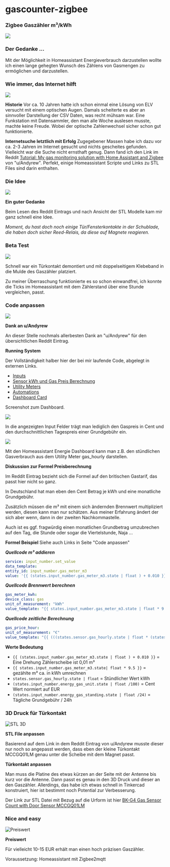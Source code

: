 # gascounter-zigbee
### **Zigbee Gaszähler m³/kWh**
![](pics/Ueh7dfx9uG3hgG.jpg)

### **Der Gedanke ...**
Mit der Möglichkeit in Homeassistant Energieverbrauch darzustellen wollte ich einen lange gehegten Wunsch des Zählens von Gasmengen zu ermöglichen und darzustellen.

### **Wie immer, das Internet hilft**
![](pics/9Fw3mRIaMofOcy.jpg)

**Historie**
Vor ca. 10 Jahren hatte ich schon einmal eine Lösung von ELV versucht mit einem optischen Augen. Damals scheiterte es aber an sinnvoller Darstellung der CSV Daten, was recht mühsam war. Eine Funkstation mit Datensammler, den man alle Woche auslesen musste, machte keine Freude. Wobei der optische Zahlenwechsel sicher schon gut funktionierte.

**Internetsuche letztlich mit Erfolg**
Zugegebener Massen habe ich dazu vor ca. 2-3 Jahren im Internet gesucht und nichts gescheites gefunden. Vielleicht war die Suche nicht ernsthaft genug. Dann fand ich den Link im Reddit [Tutorial: My gas monitoring solution with Home Assistant and Zigbee](https://www.reddit.com/r/homeassistant/comments/eno3jn/tutorial_my_gas_monitoring_solution_with_home/) von "u/Andyrew". Perfekt, einige Homeassistant Scripte und Links zu STL Files sind darin enthalten.

### Die Idee
![](pics/ccgtkvzbaqqt6w.jpg)

**Ein guter Gedanke**

Beim Lesen des Reddit Eintrags und nach Ansicht der STL Modelle kam mir ganz schnell eine Idee.

_Moment, du hast doch noch einige Tür/Fensterkontakte in der Schublade, die haben doch sicher Reed-Relais, da diese auf Magnete reagieren._

### Beta Test

![](pics/ivuacz42vukvhl.jpg)

Schnell war ein Türkontakt demontiert und mit doppelseitigem Klebeband in die Mulde des Gaszähler platziert.

Zu meiner Überraschung funktionierte es so schon einwandfrei, ich konnte die Ticks im Homeassistant mit dem Zählerstand über eine Stunde vergleichen, passt.

### Code anpassen

![](pics/uxvs9lapsbgqqa.jpg)

**Dank an u/Andyrew**

An dieser Stelle nochmals allerbesten Dank an "u/Andyrew" für den übersichtlichen Reddit Eintrag.

**Running System**

Der Vollständigkeit halber hier der bei mir laufende Code, abgelegt in externen Links.

* [Inputs](https://pastecode.io/s/i3we3fi6)
* [Sensor kWh und Gas Preis Berechnung](https://pastecode.io/s/619eyrw4)
* [Utility Meters](https://pastecode.io/s/z8iqohp9)
* [Automations](https://pastecode.io/s/kop9ajd0)
* [Dashboard Card](https://pastecode.io/s/q45htigf)

Screenshot zum Dashboard.

![](pics/ki93mq-1-5jenp.png)

In die angezeigten Input Felder trägt man lediglich den Gaspreis in Cent und den durchschnittlichen Tagespreis einer Grundgebühr ein.

![](pics/vk5r3qh_vmhssx.png)

Mit den Homeassistant Energie Dashboard kann man z.B. den stündlichen Gasverbrauch aus dem Utility Meter gas_hourly darstellen.

**Diskussion zur Formel Preisberechnung**

Im Reddit Eintrag bezieht sich die Formel auf den britischen Gastarif, das passt hier nicht so ganz.

In Deutschland hat man eben den Cent Betrag je kWh und eine monatliche Grundgebühr.

Zusätzlich müssen die m³ mit einem sich ändernden Brennwert multipliziert werden, diesen kann man nur schätzen. Aus meiner Erfahrung ändert der sich aber wenn, dann in der zweiten Nachkommastelle.

Auch ist es ggf. fragwürdig einen monatlichen Grundbetrag umzubrechen auf den Tag, die Stunde oder sogar die Viertelstunde, Naja ...

**Formel Beispiel**
Siehe auch Links in Seite "Code anpassen"

**_Quellcode m³ addieren_**
```yaml
service: input_number.set_value
data_template:
entity_id: input_number.gas_meter_m3
value: '{{ (states.input_number.gas_meter_m3.state | float ) + 0.010 }}'
```

**_Quellcode Brennwert berechnen_**
```yaml
gas_meter_kwh:
device_class: gas
unit_of_measurement: "kWh"
value_template: "{{ states.input_number.gas_meter_m3.state | float * 9.5 }}"
```

**_Quellcode zeitliche Berechnung_**
```yaml
gas_price_hour:
unit_of_measurement: "€"
value_template: "{{ (((states.sensor.gas_hourly.state | float * (states.input_number.energy_gas_unit.state | float /100) ) + (states.input_number.energy_gas_standing.state | float /24)) ) | round(2) }}"
```

**Werte Bedeutung**

* `{{ (states.input_number.gas_meter_m3.state | float ) + 0.010 }}` = Eine Drehung Zählerscheibe ist 0,01 m³
* `{{ states.input_number.gas_meter_m3.state| float * 9.5 }}` = gezählte m³ ca. in kWh umrechnen
* `states.sensor.gas_hourly.state | float` = Stündlicher Wert kWh
* `(states.input_number.energy_gas_unit.state | float /100)` = Cent Wert normiert auf EUR
* `(states.input_number.energy_gas_standing.state | float /24)` = Tägliche Grundgebühr / 24h

### 3D Druck für Türkontakt

![](pics/fha9z08sj50ycq.png "STL 3D")

**STL File anpassen**

Basierend auf dem Link in dem Reddit Eintrag von u/Andyrew musste dieser nur noch so angepasst werden, dass eben der kleine Türkontakt MCCGQ01LM genau unter die Scheibe mit dem Magnet passt.

**Türkontakt anpassen**

Man muss die Platine des etwas kürzen an der Seite mit der Antenne bis kurz vor die Antenne. Dann passt es genau in den 3D Druck und dieser an den Gaszähler. Allerdings, das habe ich etwas schnell in Tinkercad konstruiert, hier ist bestimmt noch Potential zur Verbesserung.

Der Link zur STL Datei mit Bezug auf die Urform ist hier [BK-G4 Gas Sensor Count with Door Sensor MCCGQ01LM](https://www.thingiverse.com/thing:5078865)

### Nice and easy

![](pics/ffcrdi4puinhb6.jpg "Preiswert")

**Preiswert**

Für vielleicht 10-15 EUR erhält man einen hoch präzisen Gaszähler.

Voraussetzung: Homeassistant mit Zigbee2mqtt
